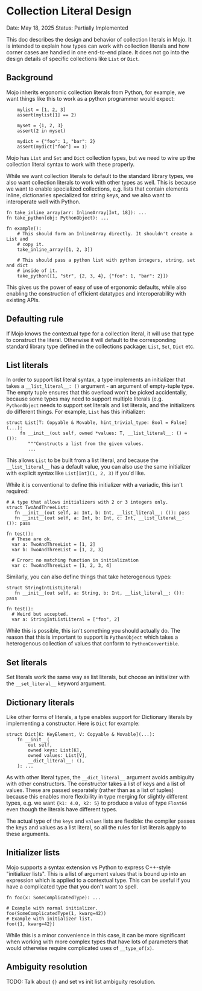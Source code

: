 # Collection Literal Design

Date: May 18, 2025
Status: Partially Implemented

This doc describes the design and behavior of collection literals in Mojo. It is
intended to explain how types can work with collection literals and how corner
cases are handled in one end-to-end place. It does not go into the design
details of specific collections like `List` or `Dict`.

## Background

Mojo inherits ergonomic collection literals from Python, for example, we want
things like this to work as a python programmer would expect:

```mojo
    mylist = [1, 2, 3]
    assert(mylist[1] == 2)

    myset = {1, 2, 3}
    assert(2 in myset)

    mydict = {"foo": 1, "bar": 2}
    assert(mydict["foo"] == 1)
```

Mojo has `List` and `Set` and `Dict` collection types, but we need to wire up
the collection literal syntax to work with these properly.

While we want collection literals to default to the standard library types, we
also want collection literals to work with other types as well. This is because
we want to enable specialized collections, e.g. lists that contain elements
inline, dictionaries specialized for string keys, and we also want to
interoperate well with Python.

```mojo
fn take_inline_array(arr: InlineArray[Int, 18]): ...
fn take_python(obj: PythonObject): ...

fn example():
    # This should form an InlineArray directly. It shouldn't create a List and
    # copy it.
    take_inline_array([1, 2, 3]) 

    # This should pass a python list with python integers, string, set and dict
    # inside of it.
    take_python([1, "str", {2, 3, 4}, {"foo": 1, "bar": 2}])
```

This gives us the power of easy of use of ergonomic defaults, while also
enabling the construction of efficient datatypes and interoperability with
existing APIs.

## Defaulting rule

If Mojo knows the contextual type for a collection literal, it will use that
type to construct the literal.  Otherwise it will default to the corresponding
standard library type defined in the collections package: `List`, `Set`, `Dict`
etc.

## List literals

In order to support list literal syntax, a type implements an initializer that
takes a `__list_literal__: ()` argument - an argument of empty-tuple type.  The
empty tuple ensures that this overload won't be picked accidentally, because
some types may need to support multiple literals (e.g. `PythonObject` needs to
support set literals and list literals, and the initializers do different
things.  For example, `List` has this initializer:

```mojo
struct List[T: Copyable & Movable, hint_trivial_type: Bool = False](...):
     fn __init__(out self, owned *values: T, __list_literal__: () = ()):
        """Constructs a list from the given values.
        ...
```

This allows `List` to be built from a list literal, and because the
`__list_literal__` has a default value, you can also use the same initializer
with explicit syntax like `List[Int](1, 2, 3)` if you'd like.

While it is conventional to define this initializer with a variadic, this isn't
required:

```mojo
# A type that allows initializers with 2 or 3 integers only.
struct TwoAndThreeList:
   fn __init__(out self, a: Int, b: Int, __list_literal__: ()): pass
   fn __init__(out self, a: Int, b: Int, c: Int, __list_literal__: ()): pass

fn test():
  # These are ok.
  var a: TwoAndThreeList = [1, 2]
  var b: TwoAndThreeList = [1, 2, 3]

  # Error: no matching function in initialization
  var c: TwoAndThreeList = [1, 2, 3, 4]
```

Similarly, you can also define things that take heterogenous types:

```mojo
struct StringIntListLiteral:
   fn __init__(out self, a: String, b: Int, __list_literal__: ()): pass

fn test():
  # Weird but accepted.
  var a: StringIntListLiteral = ["foo", 2]
```

While this is possible, this isn't something you should actually do.  The reason
that this is important to support is `PythonObject` which takes a heterogenous
collection of values that conform to `PythonConvertible`.

## Set literals

Set literals work the same way as list literals, but choose an initializer with
the `__set_literal__` keyword argument.

## Dictionary literals

Like other forms of literals, a type enables support for Dictionary literals by
implementing a constructor.  Here is `Dict` for example:

```mojo
struct Dict[K: KeyElement, V: Copyable & Movable](...):
    fn __init__(
        out self,
        owned keys: List[K],
        owned values: List[V],
        __dict_literal__: (),
    ): ...
```

As with other literal types, the `__dict_literal__` argument avoids ambiguity
with other constructors.  The constructor takes a list of keys and a list of
values.  These are passed separately (rather than as a list of tuples) because
this enables more flexibility in type merging for slightly different types,
e.g. we want `{k1: 4.0, k2: 5}` to produce a value of type `Float64` even though
the literals have different types.

The actual type of the `keys` and `values` lists are flexible: the compiler
passes the keys and values as a list literal, so all the rules for list literals
apply to these arguments.

## Initializer lists

Mojo supports a syntax extension vs Python to express C++-style "initializer
lists". This is a list of argument values that is bound up into an expression
which is applied to a contextual type.  This can be useful if you have a
complicated type that you don't want to spell.

```mojo
fn foo(x: SomeComplicatedType): ...

# Example with normal initializer.
foo(SomeComplicatedType(1, kwarg=42))
# Example with initializer list.
foo({1, kwarg=42})
```

While this is a minor convenience in this case, it can be more significant when
working with more complex types that have lots of parameters that would
otherwise require complicated uses of `__type_of(x)`.

## Ambiguity resolution

TODO: Talk about `{}` and set vs init list ambiguity resolution.
